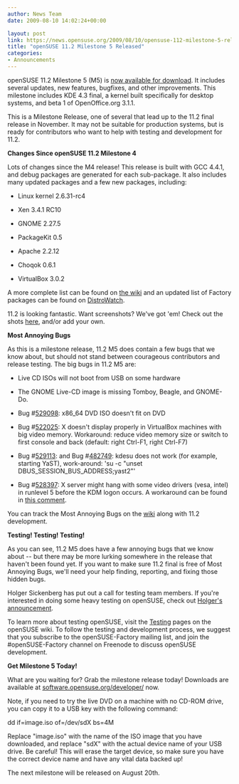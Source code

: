 ```yaml
---
author: News Team
date: 2009-08-10 14:02:24+00:00

layout: post
link: https://news.opensuse.org/2009/08/10/opensuse-112-milestone-5-released/
title: "openSUSE 11.2 Milestone 5 Released"
categories:
- Announcements
---
```

openSUSE 11.2 Milestone 5 (M5) is [now available for download](http://software.opensuse.org/developer). It includes several updates, new features, bugfixes, and other improvements. This milestone includes KDE 4.3 final, a kernel built specifically for desktop systems, and beta 1 of OpenOffice.org 3.1.1.

This is a Milestone Release, one of several that lead up to the 11.2 final release in November. It may not be suitable for production systems, but is ready for contributors who want to help with testing and development for 11.2.

**Changes Since openSUSE 11.2 Milestone 4**

Lots of changes since the M4 release! This release is built with GCC 4.4.1, and debug packages are generated for each sub-package. It also includes many updated packages and a few new packages, including:



	
  * Linux kernel 2.6.31-rc4

	
  * Xen 3.4.1 RC10

	
  * GNOME 2.27.5

	
  * PackageKit 0.5

	
  * Apache 2.2.12

	
  * Choqok 0.6.1

	
  * VirtualBox 3.0.2


A more complete list can be found on [the wiki](http://en.opensuse.org/Factory/News) and an updated list of Factory packages can be found on [DistroWatch](http://distrowatch.com/table.php?distribution=suse).

11.2 is looking fantastic. Want screenshots? We've got 'em! Check out the shots [here](http://en.opensuse.org/Screenshots/11.2_Milestones), and/or add your own.

**Most Annoying Bugs**

As this is a milestone release, 11.2 M5 does contain a few bugs that we know about, but should not stand between courageous contributors and release testing. The big bugs in 11.2 M5 are:



	
  * Live CD ISOs will not boot from USB on some hardware

	
  * The GNOME Live-CD image is missing Tomboy, Beagle, and GNOME-Do.

	
  * Bug #[529098](https://bugzilla.novell.com/show_bug.cgi?id=529098): x86_64 DVD ISO doesn't fit on DVD

	
  * Bug #[522025](https://bugzilla.novell.com/show_bug.cgi?id=522025): X doesn't display properly in VirtualBox machines with big video memory. Workaround: reduce video memory size or switch to first console and back (default: right Ctrl-F1, right Ctrl-F7)

	
  * Bug #[529113](https://bugzilla.novell.com/show_bug.cgi?id=529113): and Bug #[482749](https://bugzilla.novell.com/show_bug.cgi?id=482749): kdesu does not work (for example, starting YaST), work-around: 'su -c "unset DBUS_SESSION_BUS_ADDRESS;yast2"'

	
  * Bug #[528397](https://bugzilla.novell.com/show_bug.cgi?id=528397): X server might hang with some video drivers (vesa, intel) in runlevel 5 before the KDM logon occurs. A workaround can be found in [this comment](https://bugzilla.novell.com/show_bug.cgi?id=528397#c3).


You can track the Most Annoying Bugs on the [wiki](http://en.opensuse.org/Bugs:Most_Annoying_Bugs_11.2_dev) along with 11.2 development.

**Testing! Testing! Testing!**

As you can see, 11.2 M5 does have a few annoying bugs that we know about -- but there may be more lurking somewhere in the release that haven't been found yet. If you want to make sure 11.2 final is free of Most Annoying Bugs, we'll need your help finding, reporting, and fixing those hidden bugs.

Holger Sickenberg has put out a call for testing team members. If you're interested in doing some heavy testing on openSUSE, check out [Holger's announcement](http://lizards.opensuse.org/2009/07/24/call-for-opensuse-core-test-team/).

To learn more about testing openSUSE, visit the [Testing](http://en.opensuse.org/Testing/) pages on the openSUSE wiki. To follow the testing and development process, we suggest that you subscribe to the openSUSE-Factory mailing list, and join the #openSUSE-Factory channel on Freenode to discuss openSUSE development.

**Get Milestone 5 Today!**

What are you waiting for? Grab the milestone release today! Downloads are available at [software.opensuse.org/developer/](http://software.opensuse.org/developer/) now.

Note, if you need to try the live DVD on a machine with no CD-ROM drive, you can copy it to a USB key with the following command:

dd if=image.iso of=/dev/sdX bs=4M

Replace "image.iso" with the name of the ISO image that you have downloaded, and replace "sdX" with the actual device name of your USB drive. Be careful! This will erase the target device, so make sure you have the correct device name and have any vital data backed up!

The next milestone will be released on August 20th.		
